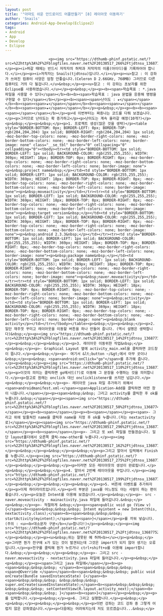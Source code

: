 ```yaml
---
layout: post
title: '"아마도 쉬운 안드로이드 어플만들기" [8] 레이아웃 이동하기'
author: 'Snails'
categories: Android-App-Develop(Eclipse2)
tags:
- Android
- App
- Develop
- Eclipse
---
```



<script> location.href='https://cafe.naver.com/develoid/245345' ; </script>


















						<p><img src="https://dthumb-phinf.pstatic.net/?src=%22http%3A%2F%2Fblogfiles.naver.net%2F20130517_266%2Ftjdtnsu_1368772568157vEMv8_JPEG%2Fand.jpg%22&amp;type=cafe_wa740"></p><p><i>퍼갈 때에는 반드시 저작자의 허락과 저작자의 이름(아이디)를 기록하어야 합니다.</i></p><p><i>저작자는 Snails(tjdtnsu)입니다.</i></p><p><u>참고 : 이 강좌가 쓰여진 컴퓨터 사양은 엄청 안좋습니다.(Celeron D 2.66GHz, 768MB) 그러므로 다른 컴퓨터도 거의 다 될겁니다.</u>&nbsp;</p><p><u>참고 : 이 강좌는 초보자를 위한 Eclipse를 사용하였습니다.</u></p><p>&nbsp;</p><p><b><span>학습목표 : *.java 파일을 사용할 수 있다</span></b><b><b><span>학습목표 : java 문법을 응용해 명령을 구현할 수 있다</span></b></p><p><b><span><span>난이도 : ★</span></span></b><b><span><span>★</span></span></b><b><span><span>★</span></span></b><b><span><span>★</span></span></b></p><p>&nbsp;</p><p><b><b><span><span></span></span></b></p><p>네 이번부터는 짜증나는 코드를 다뤄 보겠습니다.</p><p>그러므로 난이도는 확 증가하고</p><p>난이도는 계속 올라갈 예정(10개?)</p><p>&nbsp;</p><p>&nbsp;</p><p>1. 프로젝트 생성(많은 것을 생략)</p><table style="BORDER-BOTTOM: 0px; BORDER-LEFT: 0px; BORDER-TOP: rgb(204,204,204) 1px solid; BORDER-RIGHT: rgb(204,204,204) 1px solid; -moz-border-top-colors: none; -moz-border-right-colors: none; -moz-border-bottom-colors: none; -moz-border-left-colors: none; border-image: none" class="__se_tbl" border="0" cellspacing="0" cellpadding="0"><tbody><tr><td style="BORDER-BOTTOM: 1px solid; BORDER-LEFT: 1px solid; BACKGROUND-COLOR: rgb(255,255,255); WIDTH: 369px; HEIGHT: 18px; BORDER-TOP: 0px; BORDER-RIGHT: 0px; -moz-border-top-colors: none; -moz-border-right-colors: none; -moz-border-bottom-colors: none; -moz-border-left-colors: none; border-image: none"><p>&nbsp;project name&nbsp;</p></td><td style="BORDER-BOTTOM: 1px solid; BORDER-LEFT: 1px solid; BACKGROUND-COLOR: rgb(255,255,255); WIDTH: 369px; HEIGHT: 18px; BORDER-TOP: 0px; BORDER-RIGHT: 0px; -moz-border-top-colors: none; -moz-border-right-colors: none; -moz-border-bottom-colors: none; -moz-border-left-colors: none; border-image: none"><p>&nbsp;moveactivity</p></td></tr><tr><td style="BORDER-BOTTOM: 1px solid; BORDER-LEFT: 1px solid; BACKGROUND-COLOR: rgb(255,255,255); WIDTH: 369px; HEIGHT: 18px; BORDER-TOP: 0px; BORDER-RIGHT: 0px; -moz-border-top-colors: none; -moz-border-right-colors: none; -moz-border-bottom-colors: none; -moz-border-left-colors: none; border-image: none"><p>&nbsp;target version&nbsp;</p></td><td style="BORDER-BOTTOM: 1px solid; BORDER-LEFT: 1px solid; BACKGROUND-COLOR: rgb(255,255,255); WIDTH: 369px; HEIGHT: 18px; BORDER-TOP: 0px; BORDER-RIGHT: 0px; -moz-border-top-colors: none; -moz-border-right-colors: none; -moz-border-bottom-colors: none; -moz-border-left-colors: none; border-image: none"><p>&nbsp;android 2.3.3&nbsp;</p></td></tr><tr><td style="BORDER-BOTTOM: 1px solid; BORDER-LEFT: 1px solid; BACKGROUND-COLOR: rgb(255,255,255); WIDTH: 369px; HEIGHT: 18px; BORDER-TOP: 0px; BORDER-RIGHT: 0px; -moz-border-top-colors: none; -moz-border-right-colors: none; -moz-border-bottom-colors: none; -moz-border-left-colors: none; border-image: none"><p>&nbsp;package name&nbsp;</p></td><td style="BORDER-BOTTOM: 1px solid; BORDER-LEFT: 1px solid; BACKGROUND-COLOR: rgb(255,255,255); WIDTH: 369px; HEIGHT: 18px; BORDER-TOP: 0px; BORDER-RIGHT: 0px; -moz-border-top-colors: none; -moz-border-right-colors: none; -moz-border-bottom-colors: none; -moz-border-left-colors: none; border-image: none"><p>&nbsp;naver.moveactivity</p></td></tr><tr><td style="BORDER-BOTTOM: 1px solid; BORDER-LEFT: 1px solid; BACKGROUND-COLOR: rgb(255,255,255); WIDTH: 369px; HEIGHT: 18px; BORDER-TOP: 0px; BORDER-RIGHT: 0px; -moz-border-top-colors: none; -moz-border-right-colors: none; -moz-border-bottom-colors: none; -moz-border-left-colors: none; border-image: none"><p>&nbsp;activity</p></td><td style="BORDER-BOTTOM: 1px solid; BORDER-LEFT: 1px solid; BACKGROUND-COLOR: rgb(255,255,255); WIDTH: 369px; HEIGHT: 18px; BORDER-TOP: 0px; BORDER-RIGHT: 0px; -moz-border-top-colors: none; -moz-border-right-colors: none; -moz-border-bottom-colors: none; -moz-border-left-colors: none; border-image: none"><p>&nbsp;blank activity</p></td></tr></tbody></table><p>&nbsp;</p><p>&nbsp;</p><p>2. 일단 재주껏 꾸미고 레이아웃을 이동할 버튼을 하나 만들어 줍니다. (역시 설명은 생략합니다)&nbsp;</p><p><img src="https://dthumb-phinf.pstatic.net/?src=%22http%3A%2F%2Fblogfiles.naver.net%2F20130517_14%2Ftjdtnsu_1368773344659o3p9W_JPEG%2F%25C1%25A6%25B8%25F1_%25BE%25F8%25C0%25BD.JPG%22&amp;type=cafe_wa740"></p><p>&nbsp;</p><p>&nbsp;</p><p>3. 레이아웃 이동위한 작업&nbsp;</p><p>&nbsp;</p><p>- Graphical Layout 옆에 activity_main.xml을 클릭하면 코드창이 뜹니다.</p><p>&nbsp;</p><p>- 여기서 &lt;button ~/&gt;에서 아무 곳이나&nbsp;</p><p>&nbsp; <span>android:onClick="go"</span>를 추가해 줍니다.</p><p>&nbsp;</p><p><img src="https://dthumb-phinf.pstatic.net/?src=%22http%3A%2F%2Fblogfiles.naver.net%2F20130517_110%2Ftjdtnsu_1368773729737gHoJQ_JPEG%2F%25C1%25A6%25B8%25F1_%25BE%25F8%25C0%25BD.JPG%22&amp;type=cafe_wa740"></p><p>이것의 의미는 클릭하면 go메서드(?)로 이동해 그 문장을 수행하는 것을 의미합니다.</p><p>참고로 원래는 onclick 대신 onclicklistener를 쓰지만 넘깁니다.</p><p>&nbsp;</p><p>&nbsp;</p><p>- 레이아웃 java 파일 추가하기 위해서 <span>androidmanifest.xml-</span><span>Application-Add을 클릭하면 어떤 창이 나옵니다.</span></p><p><span>&nbsp;&nbsp; 그리고 activity를 클릭한 후 ok를 누릅니다.&nbsp;</span></p><p><span><img src="https://dthumb-phinf.pstatic.net/?src=%22http%3A%2F%2Fblogfiles.naver.net%2F20130517_50%2Ftjdtnsu_1368774124699d9wgG_JPEG%2F%25C1%25A6%25B8%25F1_%25BE%25F8%25C0%25BD.JPG%22&amp;type=cafe_wa740"></span></p><p><b><span></span></p><p><b><span></span></p><p><span>- 그리고 위에 밑줄쳐진 name을 클릭후 name을 지정 후 ok를 누릅니다.(저는 nextactivity로)</span></p><p><span><img src="https://dthumb-phinf.pstatic.net/?src=%22http%3A%2F%2Fblogfiles.naver.net%2F20130517_296%2Ftjdtnsu_1368774217296CU97t_JPEG%2F%25C1%25A6%25B8%25F1_%25BE%25F8%25C0%25BD.JPG%22&amp;type=cafe_wa740"></span></p><p><b><span></span></p><p>- 그리고 또 xml 파일을 만들겠습니다. 일단 layout폴더에서 오른쪽 클릭-new-other를 누릅니다.</p><p><img src="https://dthumb-phinf.pstatic.net/?src=%22http%3A%2F%2Fblogfiles.naver.net%2F20130517_162%2Ftjdtnsu_13687743564567PrRq_JPEG%2F%25C1%25A6%25B8%25F1_%25BE%25F8%25C0%25BD.JPG%22&amp;type=cafe_wa740"></p><p>&nbsp;</p><p>&nbsp;</p><p>&nbsp;</p><p>그리고 알아서 입력해서 Finish를 누릅니다.</p><p><img src="https://dthumb-phinf.pstatic.net/?src=%22http%3A%2F%2Fblogfiles.naver.net%2F20130517_275%2Ftjdtnsu_1368774571155nqM5o_JPEG%2F%25C1%25A6%25B8%25F1_%25BE%25F8%25C0%25BD.JPG%22&amp;type=cafe_wa740"></p><p>&nbsp;</p><p>&nbsp;</p><p>이러면 모든 레이아웃의 생성이 완료됩니다.</p><p>&nbsp;</p><p>&nbsp;</p><p>4. 알아서 2번째 레이아웃을 꾸밉니다.</p><p><img src="https://dthumb-phinf.pstatic.net/?src=%22http%3A%2F%2Fblogfiles.naver.net%2F20130517_199%2Ftjdtnsu_1368774827788Dkx3Q_JPEG%2F%25C1%25A6%25B8%25F1_%25BE%25F8%25C0%25BD.JPG%22&amp;type=cafe_wa740"></p><p>&nbsp;</p><p>&nbsp;</p><p>&nbsp;</p><p>5. 버튼에 이벤트를 추가하자</p><p>이제 하이라이트입니다.</p><p>이 부분은 java를 어느정도 아는 사람이 하는 편이 좋습니다.</p><p>오늘은 Intent를 이용해 보겠습니다.</p><p>&nbsp;</p><p>- src - naver.moveactivity - mainactivity.java 파일에 들어갑니다.&nbsp;</p><p>&nbsp;</p><p>- 적절하게 &nbsp;</p><p><span>public void go (View v) {</span><b><span>&nbsp;&nbsp;&nbsp; Intent myintent = new Intent(this, nextactivity.class);</span><b><span>&nbsp;&nbsp;&nbsp; startActivity(myintent);</span><b><span>}</span></p><p>를 끼워 넣습니다. (주의 : <u><b>대소문자 구분</b></u>합니다!)</p><p>&nbsp;</p><p><img src="https://dthumb-phinf.pstatic.net/?src=%22http%3A%2F%2Fblogfiles.naver.net%2F20130517_2%2Ftjdtnsu_1368775216491guBjp_JPEG%2F%25C1%25A6%25B8%25F1_%25BE%25F8%25C0%25BD.JPG%22&amp;type=cafe_wa740"></p><p>&nbsp;</p><p><u>&nbsp;위는 잘못된 예 허허<b></u></p><p>&nbsp;</p><p>그러면 뭔가 전구에 x가 있는 것이 발견되는데 그것은 import가 되지 않아 생기는 오류입니다.</p><p>전구를 클릭해 뭔가 누르거나 ctrl+shift+o를 이용해 import합니다.&nbsp;</p><p>&nbsp;</p><p>&nbsp;</p><p>- 그리고 src - naver.moveactivity - nextactivity.java 파일에 들어갑니다.</p><p>&nbsp;</p><p>&nbsp;</p><p><span>그리고 java 파일에</span></p><b><p><span>&nbsp;&nbsp;&nbsp; </span><b><span>&nbsp;&nbsp;&nbsp; <span>@Override </span></span><b><span>&nbsp;&nbsp;&nbsp; public void onCreate(Bundle savedInstanceState) {</span><b><span>&nbsp;&nbsp;&nbsp; &nbsp;&nbsp;&nbsp; super.onCreate(savedInstanceState);</span><b><span>&nbsp;&nbsp;&nbsp; &nbsp;&nbsp;&nbsp; setContentView(R.layout.activity_next);</span><b><span>&nbsp;&nbsp;&nbsp; }</span><b><span>}</span></p><p>&nbsp;</p><p>를 입력합니다.</p><p>&nbsp;</p><p>6. 그리고 실행합니다.</p><p>&nbsp;</p><p>&nbsp;</p><p>&nbsp;</p><p>&nbsp;</p><p>이번 강좌는 코드 강좌 중 그렇게 어렵지 않은 강좌였습니다.</p><p>다음에는 어려워지는데 저도 모르겠습니다...&nbsp;</p>
